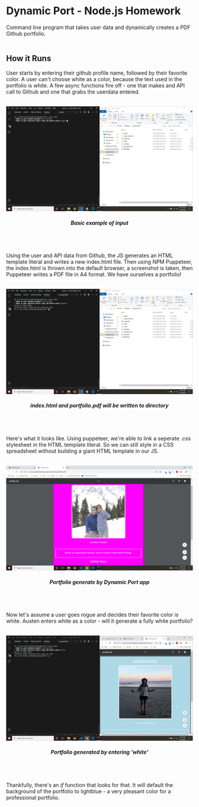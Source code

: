 # Dynamic Port - Node.js Homework

Command line program that takes user data and dynamically creates a PDF Github portfolio.
<br>
<br>

## How it Runs

User starts by entering their github profile name, followed by their favorite color.
A user can't choose white as a color, because the text used in the portfolio is white.
A few async functions fire off - one that makes and API call to Github and one that
grabs the userdata entered. 
<br>
<br>

![Image 1](/assets/scrn1.png)
<h5 align="center">Basic example of input</h5>
<br>
<br>

Using the user and API data from Github, the JS generates an HTML template literal and
writes a new index.html file. Then using NPM Puppeteer, the index.html is thrown into 
the default browser, a screenshot is taken, then Puppeteer writes a PDF file in A4 format.
We have ourselves a portfolio!
<br>
<br>

![Image 2](/assets/scrn2.png)
<h5 align="center">index.html and portfolio.pdf will be written to directory</h5>
<br>
<br>

Here's what it looks like. Using puppeteer, we're able to link a seperate .css stylesheet
in the HTML template literal. So we can still style in a CSS spreadsheet without building
a giant HTML template in our JS. 
<br>
<br>

![Image 3](/assets/scrn3.png)
<h5 align="center">Portfolio generate by Dynamic Port app</h5>
<br>
<br>

Now let's assume a user goes rogue and decides their favorite color is white. Austen enters
white as a color - will it generate a fully white portfolio?
<br>
<br>

![Image 3](/assets/scrn4.png)
<h5 align="center">Portfolio generated by entering 'white'</h5>
<br>
<br>

Thankfully, there's an *if* function that looks for that. It will default the background
of the portfolio to lightblue - a very pleasant color for a professional portfolio.
<br>
<br>
